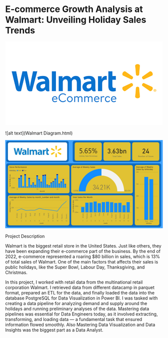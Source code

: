 # E-commerce Growth Analysis at Walmart: Unveiling Holiday Sales Trends

![alt text](walmartecomm.jpg)

![alt text](Walmart Diagram.html)

![alt text](Walmart.jpg)

Project Description

Walmart is the biggest retail store in the United States. Just like others, they have been expanding their e-commerce part of the business. By the end of 2022, e-commerce represented a roaring $80 billion in sales, which is 13% of total sales of Walmart. One of the main factors that affects their sales is public holidays, like the Super Bowl, Labour Day, Thanksgiving, and Christmas.

In this project, I worked with retail data from the multinational retail corporation Walmart. I retrieved data from different datacamp in parquet format, prepared an ETL for the data, and finally loaded the data into the database PostgreSQL for Data Visualization in Power BI. I was tasked with creating a data pipeline for analyzing demand and supply around the holidays and running preliminary analyses of the data. Mastering data pipelines was essential for Data Engineers today, as it involved extracting, transforming, and loading data — a fundamental task that ensured information flowed smoothly. Also Mastering Data Visualization and Data Insights was the biggest part as a Data Analyst.
